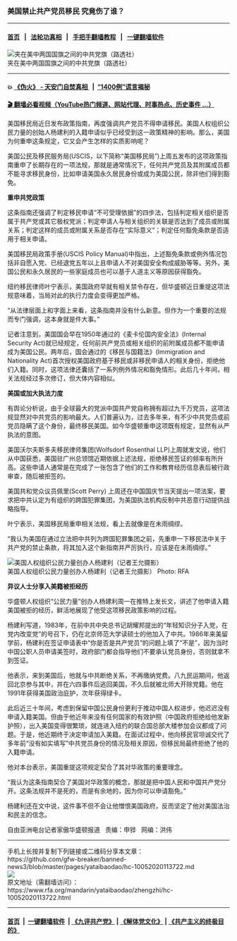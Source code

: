 ### 美国禁止共产党员移民  究竟伤了谁？
------------------------

#### [首页](https://github.com/gfw-breaker/banned-news3/blob/master/README.md) &nbsp;&nbsp;|&nbsp;&nbsp; [法轮功真相](https://github.com/begood0513/basic/blob/master/README.md)  &nbsp;&nbsp;|&nbsp;&nbsp; [手把手翻墙教程](https://github.com/gfw-breaker/guides/wiki)  &nbsp;&nbsp;|&nbsp;&nbsp; [一键翻墙软件](https://github.com/gfw-breaker/nogfw/blob/master/README.md)  



<div id="headerimg">
 <img alt="夹在美中两国国旗之间的中共党旗（路透社）" src="https://www.rfa.org/mandarin/yataibaodao/zhengzhi/hc-10052020113722.html/jt0903.jpg/image" title="夹在美中两国国旗之间的中共党旗（路透社）"/>
 <div id="headerimgcontents">
  <div id="headerimgcaption">
   <span>
    夹在美中两国国旗之间的中共党旗（路透社）
   </span>
   <!-- zoomattribute -->
  </div>
  <!-- headerimgcaption -->
 </div>
 <!-- headerimagecontents -->
</div>

<hr/>


#### 💥 [《伪火》 - 天安门自焚真相 ](http://158.247.195.190:10000/videos/blog/weihuo.html)&nbsp; |&nbsp; [“1400例”谎言揭秘  ](http://158.247.195.190:10000/videos/blog/jiexi1400.html)

#### [ 🎬  翻墙必看视频（YouTube热门频道、网站代理、时事热点、历史事件 ...）](https://github.com/gfw-breaker/links/blob/master/banned.md)

<div id="storytext">
 <div>
  <div class="slot_header">
  </div>
 </div>
 <p>
  美国移民局近日发布政策指南，再度强调共产党员不得申请移民。美国人权组织公民力量的创始人杨建利的入籍申请似乎已经受到这一政策精神的影响。那么，美国为何重申这条规定，它又会产生怎样的实质影响呢？
 </p>
 <p>
  美国公民及移民服务局(USCIS，以下简称“美国移民局”)上周五发布的这项政策指南重申了长期存在的一项法规，那就是通常情况下，任何共产党员及其附属成员都不能寻求移民身份，比如申请美国永久居民身份或成为美国公民，除非他们得到豁免。
 </p>
 <p>
 </p>
 <p>
 </p>
 <p>
  <b>
   重申共党政策
  </b>
 </p>
 <p>
  这条指南还强调了判定移民申请“不可受理依据”的四步法，包括判定相关组织是否属于共产党或其它极权党派；判定申请人与相关组织的关联是否达到了成员或附属关系；判定这样的成员或附属关系是否存在“实际意义”；判定任何豁免条款是否适用于相关申请。
 </p>
 <p>
  美国移民局政策手册(USCIS Policy Manual)中指出，上述豁免条款或例外情况包括非自愿入党、已经退党五年以上且申请人不对美国安全构成威胁等等。另外，美国公民和永久居民的一些家庭成员也可以基于人道主义等原因获得豁免。
 </p>
 <p>
  纽约移民律师叶宁表示，美国政府早就有相关禁令存在，但华盛顿近日重提这项法规意味着，当局对此的执行力度会变得更加严格。
 </p>
 <p>
  “从法律层面上和字面上来看，这条指南并没有什么新意。但作为一个重要的法规而专门强调，这本身就是件大事。”
 </p>
 <p>
  记者注意到，美国国会早在1950年通过的《麦卡伦国内安全法》(Internal Security Act)就已经规定，任何前共产党员或相关组织的前附属成员都不能申请成为美国公民。两年后，国会通过的《移民与国籍法》(Immigration and Nationality Act)首次授权美国政府基于移民或非移民申请人的相关身份，拒绝他们入籍。同时，这项法律还囊括了一系列例外情况和豁免情形。此后几十年间，相关法规经过多次修订，但大体内容相似。
 </p>
 <p>
  <b>
   美国或加大执法力度
  </b>
 </p>
 <p>
  有舆论分析说，由于全球最大的党派中国共产党自称拥有超过九千万党员，这项法规显然对中共党员的影响最大。人们普遍认为，过去多年来，有不少中共党员或前党员隐瞒了这个身份，最终移民美国。如今华盛顿重申这项既有规定，显然有从严执法的意图。
 </p>
 <p>
  美国沃尔夫斯多夫移民律师集团(Wolfsdorf Rosenthal LLP)上周就发文说，他们从中国获悉，美国驻广州总领馆近期依据上述法规，拒绝移民签证的频率有所升高。这些申请人通常是在完成了一张包含了他们的工作和教育经历信息表后被行政审查，随后被拒签的。
 </p>
 <p>
  美国共和党众议员佩里(Scott Perry) 上周还在中国国庆节当天提出一项法案，要求把中共认定为有组织的跨国犯罪集团，为美国执法机构反制中共恶意行动提供战略指导。
 </p>
 <p>
  叶宁表示，美国移民局重申相关法规，看上去就像是在未雨绸缪。
 </p>
 <p>
  “我认为美国在通过立法把中共列为跨国犯罪集团之前，先重申一下移民法中关于共产党的禁止条款，将其加入这个新指南并严厉执行，应该是在未雨绸缪。”
 </p>
 <p>
  <div class="image-inline captioned" style="width:622px;">
   <div style="width:622px;">
    <img alt="美国人权组织公民力量创办人杨建利（记者王允摄影）" src="https://www.rfa.org/mandarin/yataibaodao/zhengzhi/hc-10052020113722.html/cm1001y.jpg" title="美国人权组织公民力量创办人杨建利（记者王允摄影）"/>
   </div>
   <div class="image-caption">
    <span style="width:622px;">
     美国人权组织公民力量创办人杨建利（记者王允摄影）
    </span>
    <span class="copyright">
     Photo: RFA
    </span>
   </div>
  </div>
 </p>
 <p>
 </p>
 <p>
  <b>
   异议人士分享入美籍被拒经历
  </b>
 </p>
 <p>
  华盛顿人权组织“公民力量”创办人杨建利周一在推特上发长文，讲述了他申请入籍美国被拒的经历，鲜活地展现了他受这项移民政策影响的过程。
 </p>
 <p>
  杨建利写道，1983年，在前中共中央总书记胡耀邦提出的“年轻知识分子入党，在党内改变党”的号召下，仍在北京师范大学读硕士的他加入了中共。1986年来美留学前，杨建利在签证申请表中“你是否是共产党员”的问题上填了“不是”，因为当时中国公职人员申请美签时，政府部门都会指导他们不要承认党员身份，否则就拿不到签证。
 </p>
 <p>
  他表示，来到美国后，他就与中共断绝关系，不再缴纳党费。八九民运期间，他返回北京参与其中，并在六四事件后逃回美国，不久后就被北师大开除党籍。他在1991年获得美国政治庇护，次年获得绿卡。
 </p>
 <p>
  此后近三十年间，考虑到保留中国公民身份更利于推动中国人权进步，他迟迟没有申请入籍美国。但由于他近年来没有任何国家的有效护照（中国政府拒绝给他发新护照），出入美国变得很繁琐，就连进入纽约的联合国总部大楼参加会议都成了问题。于是，他近期终于决定申请加入美籍。在面试过程中，他向移民官坦诚交代了多年前“没有如实填写”中共党员身份的情况及相关原因，但移民局最终拒绝了他的入籍申请。
 </p>
 <p>
  他对本台表示，美国重提这项规定契合了其对华政策的重要理念。
 </p>
 <p>
  “我认为这条指南契合了美国对华政策的概念，那就是把中国人民和中国共产党分开。这条法规并不是死的，而是有余地的，因为你可以申请豁免。”
 </p>
 <p>
  杨建利还在文中说，这件事不但不会让他憎恨美国政府，反而坚定了他对美国法治和民主的信念。
 </p>
 <p>
 </p>
 <p>
  自由亚洲电台记者家傲华盛顿报道   责编：申铧   网编：洪伟
 </p>
</div>

<hr/>
手机上长按并复制下列链接或二维码分享本文章：<br/>
https://github.com/gfw-breaker/banned-news3/blob/master/pages/yataibaodao/hc-10052020113722.md <br/>
<a href='https://github.com/gfw-breaker/banned-news3/blob/master/pages/yataibaodao/hc-10052020113722.md'><img src='https://github.com/gfw-breaker/banned-news3/blob/master/pages/yataibaodao/hc-10052020113722.md.png'/></a> <br/>
原文地址（需翻墙访问）：https://www.rfa.org/mandarin/yataibaodao/zhengzhi/hc-10052020113722.html


------------------------
#### [首页](https://github.com/gfw-breaker/banned-news3/blob/master/README.md) &nbsp;|&nbsp; [一键翻墙软件](https://github.com/gfw-breaker/nogfw/blob/master/README.md) &nbsp;| [《九评共产党》](https://github.com/gfw-breaker/9ping.md/blob/master/README.md#九评之一评共产党是什么) | [《解体党文化》](https://github.com/gfw-breaker/jtdwh.md/blob/master/README.md) | [《共产主义的终极目的》](https://github.com/gfw-breaker/gczydzjmd.md/blob/master/README.md)


<img src='http://gfw-breaker.win/banned-news3/pages/yataibaodao/hc-10052020113722.md' width='0px' height='0px'/>